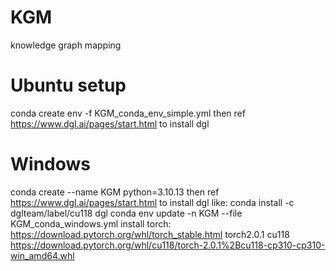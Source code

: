 # KGM
knowledge graph mapping 


# Ubuntu setup

conda create env -f KGM_conda_env_simple.yml
then ref https://www.dgl.ai/pages/start.html to install dgl 

# Windows
conda create --name KGM python=3.10.13
then ref https://www.dgl.ai/pages/start.html to install dgl like:
    conda install -c dglteam/label/cu118 dgl
conda env update -n KGM --file KGM_conda_windows.yml
install torch: https://download.pytorch.org/whl/torch_stable.html
    torch2.0.1 cu118
    https://download.pytorch.org/whl/cu118/torch-2.0.1%2Bcu118-cp310-cp310-win_amd64.whl

